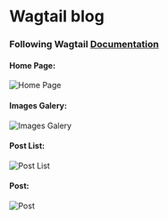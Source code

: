 # Wagtail blog 

### Following Wagtail [Documentation](https://docs.wagtail.io/en/stable/getting_started/tutorial.html "Wagtail")

#### Home Page:

![Home Page](https://i.imgur.com/OYQoUWP.jpg)

#### Images Galery:

![Images Galery](https://i.imgur.com/8CWn7Fa.jpg)

#### Post List:

![Post List](https://i.imgur.com/b3IMyt5.jpg)

#### Post:

![Post](https://i.imgur.com/AwVCitl.jpg)
